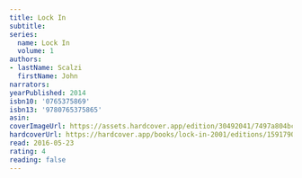 ```yaml
---
title: Lock In
subtitle:
series:
  name: Lock In
  volume: 1
authors:
- lastName: Scalzi
  firstName: John
narrators:
yearPublished: 2014
isbn10: '0765375869'
isbn13: '9780765375865'
asin:
coverImageUrl: https://assets.hardcover.app/edition/30492041/7497a804bcbdf48101a3b24bc5d2af2a75c7d928.jpeg
hardcoverUrl: https://hardcover.app/books/lock-in-2001/editions/15917903
read: 2016-05-23
rating: 4
reading: false
---
```

